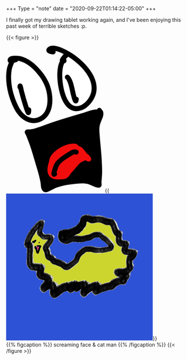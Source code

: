 +++
Type = "note"
date = "2020-09-22T01:14:22-05:00"
+++

I finally got my drawing tablet working again, and I've been enjoying this past week of terrible sketches :p.

{{< figure >}}

<div class="flex flex-wrap space-x-4">
<svg class="w-1/2" alt="screaming face" height="400" viewBox="0 0 316 476" xmlns="http://www.w3.org/2000/svg" fill-rule="evenodd" clip-rule="evenodd" stroke-linejoin="round" stroke-miterlimit="2">
<path d="M22.354 41.9C18.553 54.39 11.799 65.237 9.778 78.41c-6.271 40.885 4.689 85.005 22.812 121.623 13.226 26.723 40.621 51.526 72.744 40.132 47.276-16.768 41.793-85.575 23.767-121.049-4.776-9.399-10.245-18.405-16.73-26.724C95.152 70.305 73.488 49.62 45.74 42.253c-4.216-1.12-33.434-4.888-32.919 5.484.168 3.377 16.589-1.377 18.887-2.22" fill="#fff"/>
<path d="M8.783 55.217c-2.689-1.698-3.819-4.422-3.952-7.084-.335-6.743 3.901-11.872 11.962-14.082 10.026-2.748 27.59-.436 31 .47 29.442 7.816 52.616 29.516 70.887 52.953 6.801 8.723 12.545 18.162 17.553 28.018 11.56 22.75 18.207 58.336 10.83 87.028-5.264 20.472-17.422 37.512-39.054 45.185-36.205 12.842-67.683-14.005-82.589-44.124C6.592 165.54-4.644 119.673 1.871 77.197c1.205-7.857 4.007-14.924 6.912-21.98zm30.019-6.005a7.973 7.973 0 01-4.341 3.817c-1.057.387-4.595 1.398-8.586 2.288-3.291 7.867-6.846 15.548-8.189 24.306-6.027 39.293 4.656 81.67 22.074 116.861 11.548 23.334 34.851 46.09 62.9 36.141 16.189-5.742 24.968-18.768 28.907-34.089 6.426-24.995.473-55.977-9.598-75.796-4.544-8.942-9.737-17.515-15.907-25.429-16.168-20.738-36.321-40.41-62.375-47.326-.787-.209-2.571-.51-4.885-.773z"/>
<path d="M188.078 49.048c0-5.2-3.909.68-5.117 2.646-3.28 5.345-5.212 11.196-6.436 17.316-3.029 15.148-2.893 31.45-1.315 46.745 3.348 32.458 18.061 100.805 65.528 86.572 5.618-1.685 11.118-4.877 15.799-8.346 6.494-4.813 12.039-10.877 16.61-17.51 38.66-56.089-19.749-116.674-64.685-145.868-12.182-7.914-51.3-30.36-66.8-19.855-9.829 6.662 7.071 9.674 10.942 9.532" fill="#fff"/>
<path d="M159.863 16.915a8.003 8.003 0 01-6.965 11.359c-3.273.121-13.097-1.578-17.487-4.809-3.781-2.782-5.211-6.456-4.681-10.258.348-2.494 1.749-5.9 6.443-9.08 6.15-4.17 15.043-5.047 25.01-3.066 18.596 3.696 41.619 16.976 50.637 22.834 23.378 15.187 50.195 38.608 66.204 65.46 16.987 28.49 22.05 60.695.71 91.657-5.068 7.353-11.233 14.06-18.433 19.396-5.403 4.005-11.78 7.637-18.266 9.582-22.834 6.847-39.427-2.02-51.302-17.836-15.653-20.846-22.358-54.997-24.481-75.579-1.658-16.077-1.755-33.21 1.428-49.134 1.41-7.05 3.684-13.774 7.463-19.932.733-1.194 2.23-3.432 3.627-4.928 1.354-1.449 2.809-2.41 3.961-2.9 3.881-1.654 7.157-.764 9.732 1.948 1.045 1.101 2.615 3.235 2.615 7.42a8.002 8.002 0 01-6.941 7.927c-2.39 4.232-3.813 8.83-4.767 13.602-2.874 14.373-2.7 29.843-1.203 44.356 1.595 15.46 5.811 39.49 15.366 57.937 8.197 15.825 20.511 27.61 39.907 21.793 4.751-1.425 9.375-4.176 13.333-7.11 5.788-4.29 10.713-9.71 14.787-15.623 17.32-25.129 12.509-51.259-1.278-74.383-14.764-24.762-39.62-46.23-61.179-60.236-6.954-4.518-23.119-14.045-38.136-18.76a68.522 68.522 0 00-6.104-1.637z"/>
<path d="M194.961 31.663c1.834-1.53-3.648 2.31-4.413 3.265-3.75 4.69-6.52 7.29-8.381 12.266" fill="#fff"/>
<path d="M196.443 40.36c-2.949 3.62-5.296 5.658-6.783 9.636-1.546 4.135-6.16 6.237-10.295 4.691a8.003 8.003 0 01-4.691-10.295c2.175-5.819 5.241-8.976 9.626-14.46.984-1.23 6.788-5.478 7.574-5.847 2.549-1.2 4.451-.75 5.191-.587 2.302.512 3.803 1.764 4.828 3.233.971 1.391 1.652 3.168 1.39 5.482-.037.332.038 2.894-3.197 5.593a7.939 7.939 0 01-1.621 1.05l-2.022 1.504zm-7.231-14.26l-.11.12.129-.14-.019.02zm.293-.288l-.224.22.241-.236-.017.016zM292.649 214.684c-14.435.94-28.984 7.518-42.71 11.734-22.775 6.996-45.734 13.385-68.479 20.475-19.036 5.934-37.827 12.432-56.564 19.236-9.941 3.61-18.151 6.742-28.24 9.62-3.554 1.013-7.142 1.926-10.767 2.648a79.336 79.336 0 01-8.735 1.236c-2.228.191-4.472.07-6.708.087-4.058.032-1.179 1.911.619 5.648 1.545 3.211 2.768 6.372 4.059 9.708 1.958 5.052 3.923 10.102 5.824 15.176a729.336 729.336 0 017.414 20.916c4.364 13.038 8.113 26.236 11.912 39.445 6.942 24.131 15.301 48.34 19.503 73.155 1.112 6.572-.156 20.272 7.765 23.473 3.22 1.302 25.599-11.259 28.856-12.618 18.859-7.87 39.95-11.704 60.182-13.767 16.563-1.688 35.81-4.412 52.264.41 8.781 2.571 16.594 7.39 25.216 10.267 1.142.381 6.389 1.841 7.59.62 1.423-1.449-.182-8.123 0-10.593.678-9.227 1.758-18.343 1.942-27.62.805-40.636-4.409-80.356-7.678-120.807-2.704-33.458-1.626-34.645 10.148-63.097 1.636-3.95 2.858-10.549.933-14.693-.696-1.498-4.376-4.273-4.376-5.512 0-.777.795 1.361.973 2.117.357 1.516-.055 2.561-.619 3.972"/>
<path d="M295.03 207.047c.65-2.04 1.929-3.058 2.564-3.576 1.63-1.33 3.462-1.895 5.462-1.798 1.357.065 3.065.445 4.762 1.855a8.302 8.302 0 011.681 1.907c.185.287.439.808.702 1.416 1.169 1.308 3.544 4.033 4.049 5.122 2.764 5.95 1.552 15.45-.796 21.123-11.083 26.782-12.111 27.897-9.566 59.393 3.291 40.718 8.513 80.704 7.702 121.61-.186 9.42-1.273 18.677-1.962 28.047-.152 2.068.825 6.955.486 9.601-.353 2.76-1.517 4.75-2.759 6.013-1.279 1.301-3.237 2.457-5.892 2.776-3.063.368-8.533-.946-9.936-1.415-8.528-2.846-16.247-7.634-24.932-10.179-15.49-4.539-33.611-1.717-49.204-.127-19.465 1.984-39.768 5.62-57.912 13.191-2.652 1.106-17.777 9.473-25.393 12.112-4.487 1.555-7.996 1.165-9.542.541-5.478-2.214-8.875-6.972-10.549-13.044-1.527-5.536-1.405-12.368-2.106-16.512-4.152-24.52-12.443-48.433-19.303-72.278-3.768-13.1-7.483-26.188-11.81-39.118a719.905 719.905 0 00-7.32-20.649c-1.89-5.046-3.845-10.068-5.791-15.093-1.215-3.135-2.356-6.11-3.809-9.128-1.249-2.595-2.744-4.565-3.088-5.717-.789-2.65-.34-4.857.646-6.679.91-1.68 2.992-4.673 8.969-4.72 2.029-.016 4.066.114 6.088-.059a71.645 71.645 0 007.855-1.11c3.413-.68 6.79-1.542 10.136-2.497 9.898-2.823 17.95-5.904 27.703-9.446 18.854-6.846 37.76-13.383 56.914-19.354 22.756-7.093 45.725-13.485 68.511-20.484 14.301-4.393 29.501-11.09 44.54-12.07a7.92 7.92 0 012.9.346zm2.057 14.291a7.924 7.924 0 01-3.918 1.33c-13.831.9-27.729 7.358-40.881 11.398-22.764 6.992-45.713 13.377-68.447 20.464-18.919 5.898-37.593 12.356-56.214 19.12-10.129 3.677-18.497 6.86-28.777 9.792-3.762 1.073-7.561 2.037-11.399 2.801a85.865 85.865 0 01-6.792 1.072 256.6 256.6 0 011.925 4.871c1.968 5.081 3.945 10.158 5.856 15.261a739.838 739.838 0 017.509 21.182c4.399 13.147 8.182 26.453 12.014 39.773 7.024 24.417 15.45 48.921 19.701 74.03.555 3.276.513 8.328 1.323 12.96.181 1.036.404 2.047.747 2.962 5.754-2.748 21.334-10.176 23.583-11.114 19.574-8.169 41.452-12.202 62.452-14.343 17.533-1.787 37.906-4.413 55.325.69 7.881 2.31 14.999 6.391 22.599 9.31-.041-.806-.053-1.494-.022-1.923.668-9.085 1.741-18.059 1.922-27.193.8-40.366-4.406-79.82-7.653-120.003-2.862-35.422-1.735-36.68 10.73-66.8.421-1.017.905-2.332 1.204-3.685a7.967 7.967 0 01-2.787-1.955zM40.099 141.227a7.983 7.983 0 01-3.332-6.493c0-3.566.438-5.59.754-6.48.653-1.84 1.635-2.919 2.419-3.605 2.635-2.309 5.494-2.66 8.522-1.402 1.132.471 3.315 1.7 4.726 4.831 1.644 3.652 4.554 18.66 4.775 19.48 4.219 15.608 8.582 31.185 13.564 46.57.621 1.918 1.232 3.882 1.871 5.85l.05-.002c4.416 0 8 3.585 8 8 0 .15-.018 6.63-.756 9.732-.78 3.283-2.642 5.191-3.91 6.041-2.092 1.403-4.365 1.788-6.808 1.138-1.414-.377-3.999-1.336-5.948-5.157-3.304-6.478-5.5-13.813-7.721-20.673-5.062-15.634-9.5-31.463-13.788-47.324-.11-.407-1.359-5.866-2.418-10.506zM228.517 165.683a8 8 0 017.255 8.476c-1.086 16.958-12.263 14.074-15.704 10.891-1.272-1.177-3.074-3.982-4.5-7.726-2.09-5.487-4.137-13.5-4.615-15.359-2.091-8.128-4.789-23.817-9.022-37.03-2.302-7.188-4.727-13.7-8.344-16.673-3.411-2.803-3.904-7.849-1.101-11.26 2.803-3.41 7.849-3.904 11.26-1.1 4.189 3.441 7.974 9.602 10.974 17.231 5.747 14.613 9.206 35.041 11.728 44.846.264 1.027 1.06 4.274 2.069 7.704z"/>
<g fill="#f20d0d">
<path d="M227.876 328.52c0-1.86-5.912-3-8.031-3-9.588 0-17.93 2.503-27.001 5.648-14.753 5.115-33.539 18.724-41.741 32.384-3.449 5.744-3.845 14.442-5.911 20.915-2.862 8.97-5.722 26.137 1.764 33.71 6.194 6.264 13.306 7.324 22.239 7.324 7.072 0 16.692.825 23.029-2.736 7.139-4.012 8.048-10.136 13.414-15.797 9.537-10.063 17.988-21.515 27.711-31.238 4.97-4.97 30.783-19.276 34.857-7.94"/>
<path d="M261.201 371.653c-1.29.13-4.478.51-6.569 1.231a51.027 51.027 0 00-4.688 1.903c-4.865 2.244-9.308 4.97-10.938 6.6-9.674 9.673-18.073 21.073-27.562 31.085-2.314 2.441-3.607 5.025-5.151 7.39-2.448 3.745-5.27 7.135-10.149 9.877-7.435 4.178-18.652 3.762-26.949 3.762-11.28 0-20.108-1.79-27.928-9.7-4.236-4.284-6.482-10.605-6.971-17.622-.592-8.49 1.315-18.004 3.275-24.144 2.24-7.019 2.933-16.373 6.673-22.602 9.05-15.07 29.702-30.18 45.979-35.823 9.944-3.449 19.111-6.09 29.622-6.09 2.852 0 9.685 1.593 12.345 3.685 2.687 2.114 3.686 4.786 3.686 7.314 0 4.416-3.585 8-8 8a7.974 7.974 0 01-5.888-2.588c-.739-.184-1.744-.41-2.143-.41-8.665 0-16.183 2.363-24.381 5.206-13.229 4.586-30.147 16.694-37.502 28.943-1.303 2.17-1.913 4.936-2.509 7.733-.845 3.968-1.532 8.027-2.639 11.497-1.476 4.623-3.002 11.774-2.557 18.166.203 2.91.632 5.71 2.388 7.486 4.569 4.622 9.959 4.95 16.55 4.95 3.395 0 7.403.21 11.323-.02 2.813-.165 5.603-.464 7.787-1.692 2.905-1.632 4.136-3.923 5.564-6.21 1.669-2.67 3.411-5.423 5.962-8.115 9.586-10.115 18.088-21.619 27.861-31.392 4.15-4.15 20.493-13.736 31.586-14.489 8.065-.547 13.983 2.618 16.456 9.5a8.004 8.004 0 01-4.822 10.234c-3.749 1.347-7.849-.28-9.711-3.665z"/>
<path d="M267.412 367.258c-4.137-.682-.603-4.977-3.884-6.618-10.22-5.11-14.89-19.014-24.356-25.325-4.877-3.25-12.287-3.177-18.001-3.177-2.745 0-5.3-1.414-7.59-1.414-.171 0-.427-.433-.441-.263-.083.997 0 2 0 3"/>
<path d="M217.974 339.832a7.954 7.954 0 01-4.834 1.628c-4.415 0-8-3.584-8-8 0-1.219-.073-2.444.027-3.659.238-2.875 1.6-4.39 2.633-5.32a7.846 7.846 0 014.095-1.958c1.171-.188 7.061 2.346 7.061 2.346s-3.923-2.145-5.375-2.145c1.583 0 3.252.31 4.973.78.837.227 1.695.634 2.617.634 7.155 0 16.331.45 22.438 4.521 5.468 3.644 9.698 9.346 13.889 15.011 2.856 3.86 5.585 7.803 9.607 9.815 3.006 1.502 4.572 4.985 5.344 7.56a7.993 7.993 0 012.856 7.513 8.003 8.003 0 01-9.194 6.593c-2.811-.463-4.573-1.609-5.826-2.818-1.265-1.22-2.118-3.83-2.614-5.825-5.106-3.223-9.19-8.125-13.035-13.322-3.066-4.144-5.902-8.548-9.902-11.215-3.651-2.434-9.285-1.833-13.563-1.833a17.89 17.89 0 01-3.197-.306z"/>
</g>
<path d="M163.783 411.165a8 8 0 01-.971 10.84c-4.96 4.466-9.145 3.077-11.233 1.91-1.939-1.086-4.045-3.172-4.518-7.043-.263-2.156.298-6.452 1.651-11.385 2.528-9.214 7.33-21.369 7.819-22.222 9.769-17.04 28.601-27.862 44.597-38.174 4.3-2.773 9.425-6.228 14.716-7.856 4.836-1.487 9.809-1.624 14.711.384a8.005 8.005 0 014.371 10.436 8.004 8.004 0 01-10.436 4.37c-1.836-.752-3.676-.092-5.456.661-3.338 1.413-6.476 3.673-9.237 5.453-13.856 8.932-30.651 17.713-39.219 32.4-.274.715-4.526 11.818-6.436 18.78-.125.458-.247.95-.359 1.446z"/>
</svg>
{{<img src="cat-man.png" alt="cat man" class="w-1/2">}}
</div>
{{% figcaption %}}
screaming face & cat man
{{% /figcaption %}}
{{< /figure >}}
